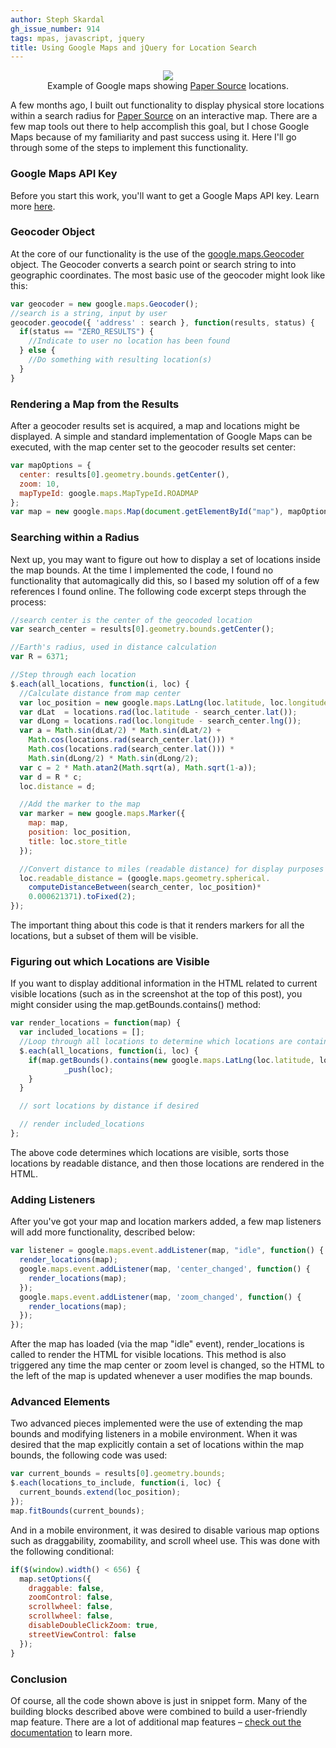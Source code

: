 ```yaml
---
author: Steph Skardal
gh_issue_number: 914
tags: mpas, javascript, jquery
title: Using Google Maps and jQuery for Location Search
---
```


<div class="separator" style="clear: both; text-align: center;margin-bottom:10px;"><img border="0" src="/blog/2014/01/16/using-google-maps-and-jquery-for/image-0.png"/><br/>
Example of Google maps showing <a href="http://www.paper-source.com/">Paper Source</a> locations.</div>

A few months ago, I built out functionality to display physical store locations within a search radius for [Paper Source](http://www.paper-source.com/) on an interactive map. There are a few map tools out there to help accomplish this goal, but I chose Google Maps because of my familiarity and past success using it. Here I'll go through some of the steps to implement this functionality.

### Google Maps API Key

Before you start this work, you'll want to get a Google Maps API key. Learn more [here](https://developers.google.com/maps/documentation/javascript/tutorial#api_key).

### Geocoder Object

At the core of our functionality is the use of the [google.maps.Geocoder](https://developers.google.com/maps/documentation/javascript/geocoding) object. The Geocoder converts a search point or search string to into geographic coordinates. The most basic use of the geocoder might look like this:

```javascript
var geocoder = new google.maps.Geocoder();
//search is a string, input by user
geocoder.geocode({ 'address' : search }, function(results, status) {
  if(status == "ZERO_RESULTS") {
    //Indicate to user no location has been found
  } else {
    //Do something with resulting location(s)
  }
}
```

### Rendering a Map from the Results

After a geocoder results set is acquired, a map and locations might be displayed. A simple and standard implementation of Google Maps can be executed, with the map center set to the geocoder results set center:

```javascript
var mapOptions = {
  center: results[0].geometry.bounds.getCenter(),
  zoom: 10,
  mapTypeId: google.maps.MapTypeId.ROADMAP
};
var map = new google.maps.Map(document.getElementById("map"), mapOptions);
```

### Searching within a Radius

Next up, you may want to figure out how to display a set of locations inside the map bounds. At the time I implemented the code, I found no functionality that automagically did this, so I based my solution off of a few references I found online. The following code excerpt steps through the process:

```javascript
//search center is the center of the geocoded location
var search_center = results[0].geometry.bounds.getCenter();

//Earth's radius, used in distance calculation
var R = 6371;

//Step through each location
$.each(all_locations, function(i, loc) {
  //Calculate distance from map center
  var loc_position = new google.maps.LatLng(loc.latitude, loc.longitude);
  var dLat  = locations.rad(loc.latitude - search_center.lat());
  var dLong = locations.rad(loc.longitude - search_center.lng());
  var a = Math.sin(dLat/2) * Math.sin(dLat/2) +
    Math.cos(locations.rad(search_center.lat())) *
    Math.cos(locations.rad(search_center.lat())) *
    Math.sin(dLong/2) * Math.sin(dLong/2);
  var c = 2 * Math.atan2(Math.sqrt(a), Math.sqrt(1-a));
  var d = R * c;
  loc.distance = d;

  //Add the marker to the map
  var marker = new google.maps.Marker({
    map: map,
    position: loc_position,
    title: loc.store_title
  });

  //Convert distance to miles (readable distance) for display purposes
  loc.readable_distance = (google.maps.geometry.spherical.
    computeDistanceBetween(search_center, loc_position)*
    0.000621371).toFixed(2);
});
```

The important thing about this code is that it renders markers for all the locations, but a subset of them will be visible.

### Figuring out which Locations are Visible

If you want to display additional information in the HTML related to current visible locations (such as in the screenshot at the top of this post), you might consider using the map.getBounds.contains() method:

```javascript
var render_locations = function(map) {
  var included_locations = [];
  //Loop through all locations to determine which locations are contained in the map boundary
  $.each(all_locations, function(i, loc) {
    if(map.getBounds().contains(new google.maps.LatLng(loc.latitude, loc.longitude))) {
            _push(loc);
    }
  }

  // sort locations by distance if desired

  // render included_locations
};
```

The above code determines which locations are visible, sorts those locations by readable distance, and then those locations are rendered in the HTML.

### Adding Listeners

After you've got your map and location markers added, a few map listeners will add more functionality, described below:

```javascript
var listener = google.maps.event.addListener(map, "idle", function() {
  render_locations(map);
  google.maps.event.addListener(map, 'center_changed', function() {
    render_locations(map);
  });
  google.maps.event.addListener(map, 'zoom_changed', function() {
    render_locations(map);
  });
});
```

After the map has loaded (via the map "idle" event), render_locations is called to render the HTML for visible locations. This method is also triggered any time the map center or zoom level is changed, so the HTML to the left of the map is updated whenever a user modifies the map bounds.

### Advanced Elements

Two advanced pieces implemented were the use of extending the map bounds and modifying listeners in a mobile environment. When it was desired that the map explicitly contain a set of locations within the map bounds, the following code was used:

```javascript
var current_bounds = results[0].geometry.bounds;
$.each(locations_to_include, function(i, loc) {
  current_bounds.extend(loc_position);
});
map.fitBounds(current_bounds);
```

And in a mobile environment, it was desired to disable various map options such as draggability, zoomability, and scroll wheel use. This was done with the following conditional:

```javascript
if($(window).width() < 656) {
  map.setOptions({
    draggable: false,
    zoomControl: false,
    scrollwheel: false,
    scrollwheel: false,
    disableDoubleClickZoom: true,
    streetViewControl: false
  });
}
```

### Conclusion

Of course, all the code shown above is just in snippet form. Many of the building blocks described above were combined to build a user-friendly map feature. There are a lot of additional map features – [check out the documentation](https://developers.google.com/maps/documentation/webservices/) to learn more.
